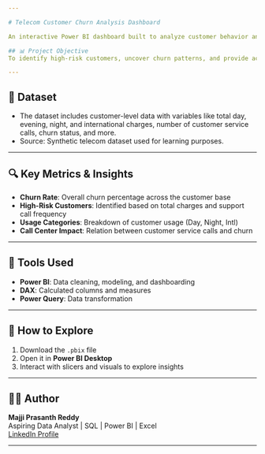 ```yaml
---

# Telecom Customer Churn Analysis Dashboard

An interactive Power BI dashboard built to analyze customer behavior and churn risk in the telecom domain.

## 📊 Project Objective
To identify high-risk customers, uncover churn patterns, and provide actionable insights to improve customer retention strategies.

---
```


## 📁 Dataset
- The dataset includes customer-level data with variables like total day, evening, night, and international charges, number of customer service calls, churn status, and more.
- Source: Synthetic telecom dataset used for learning purposes.

---

## 🔍 Key Metrics & Insights
- **Churn Rate**: Overall churn percentage across the customer base
- **High-Risk Customers**: Identified based on total charges and support call frequency
- **Usage Categories**: Breakdown of customer usage (Day, Night, Intl)
- **Call Center Impact**: Relation between customer service calls and churn

---

## 📌 Tools Used
- **Power BI**: Data cleaning, modeling, and dashboarding
- **DAX**: Calculated columns and measures
- **Power Query**: Data transformation

---

## 🚀 How to Explore
1. Download the `.pbix` file
2. Open it in **Power BI Desktop**
3. Interact with slicers and visuals to explore insights

---

## 👨‍💼 Author
**Majji Prasanth Reddy**  
Aspiring Data Analyst | SQL | Power BI | Excel  
[LinkedIn Profile](https://tinyurl.com/4bvjm5x3)

---
